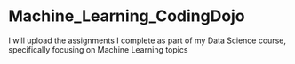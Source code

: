 # Machine_Learning_CodingDojo
I will upload the assignments I complete as part of my Data Science course, specifically focusing on Machine Learning topics
